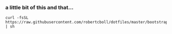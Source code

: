 ### a little bit of this and that...

```
curl -fsSL https://raw.githubusercontent.com/robertcboll/dotfiles/master/bootstrap.sh | sh
```
